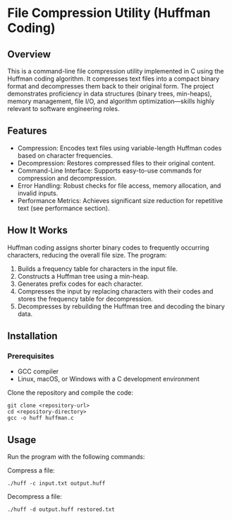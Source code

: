 # File Compression Utility (Huffman Coding)
## Overview
This is a command-line file compression utility implemented in C using the Huffman coding algorithm. It compresses text files into a compact binary format and decompresses them back to their original form. The project demonstrates proficiency in data structures (binary trees, min-heaps), memory management, file I/O, and algorithm optimization—skills highly relevant to software engineering roles.

## Features

- Compression: Encodes text files using variable-length Huffman codes based on character frequencies.
- Decompression: Restores compressed files to their original content.
- Command-Line Interface: Supports easy-to-use commands for compression and decompression.
- Error Handling: Robust checks for file access, memory allocation, and invalid inputs.
- Performance Metrics: Achieves significant size reduction for repetitive text (see performance section).

## How It Works
Huffman coding assigns shorter binary codes to frequently occurring characters, reducing the overall file size. The program:

1. Builds a frequency table for characters in the input file.
2. Constructs a Huffman tree using a min-heap.
3. Generates prefix codes for each character.
4. Compresses the input by replacing characters with their codes and stores the frequency table for decompression.
5. Decompresses by rebuilding the Huffman tree and decoding the binary data.

## Installation
### Prerequisites

- GCC compiler
- Linux, macOS, or Windows with a C development environment

Clone the repository and compile the code:
````
git clone <repository-url>
cd <repository-directory>
gcc -o huff huffman.c
````

## Usage
Run the program with the following commands:

Compress a file: 
````
./huff -c input.txt output.huff
````

Decompress a file:
````
./huff -d output.huff restored.txt
````

#

